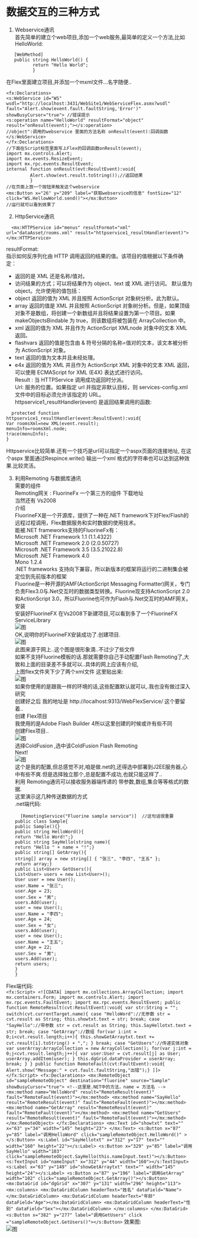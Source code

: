 ﻿# 数据交互的三种方式

1. Webservice通讯<br>
首先简单的建立个web项目,添加一个web服务,最简单的定义一个方法,比如HelloWorld:<br>
```
   [WebMethod]
   public string HelloWorld() {
          return "Hello World";
          }
```
在Flex里面建立项目,并添加一个mxml文件…名字随便..<br>
```
<fx:Declarations>
<s:WebService id="WS"   wsdl="http://localhost:3431/WebSite1/WebServiceFlex.asmx?wsdl"  fault="Alert.show(event.fault.faultString,'Error')" showBusyCursor="true"> //错误提示
<s:operation name="HelloWorld" resultFormat="object" result="onResult(event);"></s:operation>   
//object":调用的webservice 里面的方法名称 onResult(event):回调函数
</s:WebService>
</fx:Declarations>
//下面在Script标签里面写上Flex的回调函数onResult(event);
import mx.controls.Alert;
import mx.events.ResizeEvent;
import mx.rpc.events.ResultEvent;
internal function onResult(evt:ResultEvent):void{
         Alert.show(evt.result.toString());//返回结果
         }
//在页面上放一个按钮来触发这个webservice 
<mx:Button x="26" y="209" label="获取webservice的信息" fontSize="12" click="WS.HellowWorld.send()"></mx:Button> 
//运行就可以看到效果了
```


2. HttpService通讯<br>
```
  <mx:HTTPService id="menus" resultFormat="xml" url="dataAsset/rooms.xml" result="httpservice1_resultHandler(event)"></mx:HTTPService> 
```
resultFormat:<br>
指示如何反序列化由 HTTP 调用返回的结果的值。该项目的值根据以下条件确定： <br>
  * 返回的是 XML 还是名称/值对。<br> 
  * 访问结果的方式；可以将结果作为 object、text 或 XML 进行访问。 默认值为 object。允许使用的值包括： <br>
  * object 返回的值为 XML 并且按照 ActionScript 对象树分析。此为默认。 <br>
  * array 返回的值是 XML 并且按照 ActionScript 对象树分析。但是，如果顶级对象不是数组，将创建一个新数组并且将结果设置为第一个项目。如果 makeObjectsBindable 为 true，则该数组将被包装在 ArrayCollection 中。<br> 
  * xml 返回的值为 XML 并且作为 ActionScript XMLnode 对象中的文本 XML 返回。<br> 
  * flashvars 返回的值是包含由 & 符号分隔的名称=值对的文本，该文本被分析为 ActionScript 对象。<br> 
  * text 返回的值为文本并且未经处理。<br> 
  * e4x 返回的值为 XML 并且作为 ActionScript XML 对象中的文本 XML 返回，可以使用 ECMAScript for XML (E4X) 表达式进行访问。 <br>
Result : 当 HTTPService 调用成功返回时分派。 <br>
Url: 服务的位置。如果指定 url 并指定非默认目标，则 services-config.xml 文件中的目标必须允许该指定的 URL。<br> 
httpservice1_resultHandler(event) 是返回结果调用的函数:<br>
```
  protected function httpservice1_resultHandler(event:ResultEvent):void{
Var roomsXml=new XML(event.result);
menuInfo=roomsXml.node;
trace(menuInfo);
}
```
Httpservice比较简单.还有一个技巧是url可以指定一个aspx页面的连接地址, 在这个aspx 里面通过Respince.write() 输出一个xml 格式的字符串也可以达到这种效果.比较灵活。 <br>
 
3. 利用Remoting 与数据库通讯<br>
	需要的组件 <br>
	Remoting网关 : FluorineFx 一个第三方的组件 下载地址 <br>
	当然还有 Vs2008 <br>
	介绍 <br>
	FluorineFX是一个开源库，提供了一种在.NET framework下对Flex/Flash的远程过程调用，Flex数据服务和实时数据的使用技术。 <br>
	能被.NET frameworks支持的FluorineFx有： <br>
	Microsoft .NET Framework 1.1 (1.1.4322) <br>
	Microsoft .NET Framework 2.0 (2.0.50727)<br> 
	Microsoft .NET Framework 3.5 (3.5.21022.8)<br> 
	Microsoft .NET Framework 4.0 <br>
	Mono 1.2.4 <br>
	.NET frameworks 支持向下兼容，所以新版本的框架将运行的二进制集会被定位到先前版本的框架 <br>
	Fluorine是一种开源的AMF(ActionScript Messaging Formatter)网关，专门负责Flex3.0与.Net交互时的数据类型转换。Fluorine现支持ActionScript 2.0和ActionScript 3.0，所以Fluorine也可作为Flash与.Net交互时的AMF网关。 <br>
	安装 <br>
	安装好FluorineFX 在Vs2008下新建项目,可以看到多了一个FluorineFX ServiceLibrary <br>
	![图](.assets/数据交互的三种方式_1.png)<br>
	OK,说明你的FluorineFX安装成功了.创建项目. <br>
	![图](.assets/数据交互的三种方式_2.png)<br>
	此图来源于网上..这个图是很形象滴..不过少了些文件  <br>
	如果不支持Fluorine模板的话.那就需要你自己手动配置Flash Remoting了,大致和上面的目录差不多就可以..具体的网上应该有介绍, <br> 
	上图flex文件夹下少了两个xml文件 这里贴出来:  <br> 
	![图](.assets/数据交互的三种方式_3.png)<br>
	如果你使用的是跟我一样的环境的话,这些配置默认就可以,.我也没有做过深入研究 <br>
	创建好之后 我的地址是 http://localhost:9313/WebFlexService/ 这个要留着.. <br>
	创建 Flex项目 <br>
	我使用的是Adobe Flash Builder 4所以这里创建的时候或许有些不同 <br>
	创建Flex项目.. <br>
	![图](.assets/数据交互的三种方式_4.png)<br>
	选择ColdFusion ,选中该ColdFusion Flash Remoting <br>
	Next! <br>
	![图](.assets/数据交互的三种方式_5.png)<br>
	这个是我的配置,但总感觉不对,咱是做.net的,还得选中部署到J2EE服务器,心中有些不爽.但是选择独立那个,总是配置不成功,也就只能这样了..  <br>
	利用 Remoting通讯可以接收服务器端传递的 带参数,数组,集合等等格式的数据.  <br>
	这里演示这几种传送数据的方式  <br>
.net端代码:  <br>
	```
	  [RemotingService("Fluorine sample service")]  //这句话很重要
	public class Sample{
	public Sample(){}
	public string HelloWord(){
	return "Hello Word!";}
	public string SayHello(string name){
	return "Hello " + name + "!";}
	public string[] GetArray(){
	string[] array = new string[] { "张三", "李四", "王五" };
	return array;}
	public List<User> GetUsers(){
	List<User> users = new List<User>();
	User user = new User();
	user.Name = "张三";
	user.Age = 23;
	user.Sex = "男";
	users.Add(user);
	user = new User();
	user.Name = "李四";
	user.Age = 24;
	user.Sex = "女";
	users.Add(user);
	user = new User();
	user.Name = "王五";
	user.Age = 22;
	user.Sex = "男";
	users.Add(user);
	return users;
	}
	}
	```
Flex端代码:<br>
	```
	<fx:Script>
	<![CDATA[
	import mx.collections.ArrayCollection;
	import mx.containers.Form;
	import mx.controls.Alert;
	import mx.rpc.events.FaultEvent;
	import mx.rpc.events.ResultEvent;
	public function RemoteResult(cvt:ResultEvent):void{
	var str:String = "";
	switch(cvt.currentTarget.name){
	case "HelloWord"://无参数
	str = cvt.result as String;
	this.showtxt.text = str;
	break;
	case "SayHello"://带参数
	str = cvt.result as String;
	this.SayHellotxt.text = str;
	break;
	case "GetArray"://数组
	for(var i:int = 0;i<cvt.result.length;i++){
	this.showGetArraytxt.text += cvt.result[i].toString() + ",";
	}
	break;
	case "GetUsers"://传递实体对象
	var userArray:ArrayCollection = new ArrayCollection();
	for(var j:int = 0;j<cvt.result.length;j++){
	var user:User = cvt.result[j] as User;
	userArray.addItem(user);
	}
	this.dgGrid.dataProvider = userArray;
	break;
	}
	}
	public function RemoteFault(cvt:FaultEvent):void{
	Alert.show("Message:" + cvt.fault.faultString,"出错");}
	]]>
	</fx:Script>
	<fx:Declarations>
	<mx:RemoteObject
	id="sampleRemoteObject"
	destination="fluorine"
	source="Sample"
	showBusyCursor="true">
	<!--这里是.NET中的方法，name = 方法名 -->
	<mx:method name="HelloWord" result="RemoteResult(event)" fault="RemoteFault(event)"></mx:method>
	<mx:method name="SayHello" result="RemoteResult(event)" fault="RemoteFault(event)"></mx:method>
	<mx:method name="GetArray" result="RemoteResult(event)" fault="RemoteFault(event)"></mx:method>
	<mx:method name="GetUsers" result="RemoteResult(event)" fault="RemoteFault(event)"></mx:method>
	</mx:RemoteObject>
	</fx:Declarations>
	<mx:Text id="showtxt" text="" x="63" y="34" width="145" height="23">
	</mx:Text>
	<s:Button x="87" y="85" label="调用HelloWord" click="sampleRemoteObject.HelloWord()" ></s:Button>
	<s:Label id="SayHellotxt" x="312" y="17" text="" width="160" height="22"></s:Label>
	<s:Button x="329" y="85" label="调用SayHello" width="103" click="sampleRemoteObject.SayHello(this.nameInput.text)"></s:Button>
	<s:TextInput id="nameInput" x="312" y="44" width="160"></s:TextInput>
	<s:Label x="63" y="149" id="showGetArraytxt" text="" width="145" height="24"></s:Label>
	<s:Button x="87" y="196" label="调用GetArray" width="102" click="sampleRemoteObject.GetArray()"></s:Button>
	<mx:DataGrid id="dgGrid" x="307" y="131" width="296" height="113">
	<mx:columns>
	<mx:DataGridColumn headerText="姓名" dataField="Name"></mx:DataGridColumn>
	<mx:DataGridColumn headerText="年龄" dataField="Age"></mx:DataGridColumn>
	<mx:DataGridColumn headerText="性别" dataField="Sex"></mx:DataGridColumn>
	</mx:columns>
	</mx:DataGrid>
	<s:Button x="382" y="277" label="调用GetUsers" click ="sampleRemoteObject.GetUsers()"></s:Button>
	```
效果图:<br>
![图](.assets/数据交互的三种方式_6.png)
 
 
 
 
